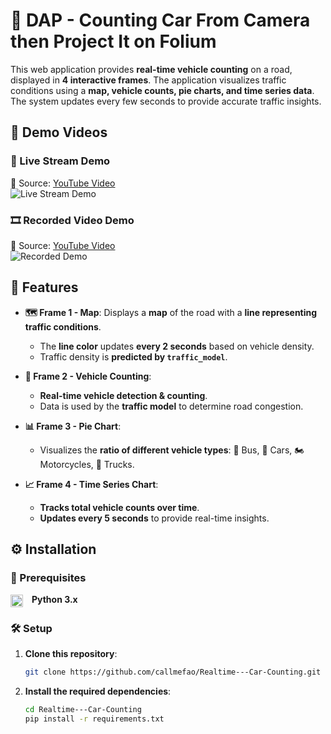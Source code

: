 # 🚗 DAP - Counting Car From Camera then Project It on Folium  

This web application provides **real-time vehicle counting** on a road, displayed in **4 interactive frames**. The application visualizes traffic conditions using a **map, vehicle counts, pie charts, and time series data**. The system updates every few seconds to provide accurate traffic insights.  

## 🎥 Demo Videos  

### 📡 Live Stream Demo  
🔗 Source: [YouTube Video](https://www.youtube.com/watch?v=FsL_KQz4gpw)  
![Live Stream Demo](demo/Youtube_livestream_video.gif)  

### 🎞 Recorded Video Demo  
🔗 Source: [YouTube Video](https://www.youtube.com/watch?v=wqctLW0Hb_0)  
![Recorded Demo](demo/Youtube_video.gif)  

## 🚀 Features  

- **🗺 Frame 1 - Map**: Displays a **map** of the road with a **line representing traffic conditions**.  
  - The **line color** updates **every 2 seconds** based on vehicle density.  
  - Traffic density is **predicted by `traffic_model`**.  

- **🚗 Frame 2 - Vehicle Counting**:  
  - **Real-time vehicle detection & counting**.  
  - Data is used by the **traffic model** to determine road congestion.  

- **📊 Frame 3 - Pie Chart**:  
  - Visualizes the **ratio of different vehicle types**: 🚌 Bus, 🚗 Cars, 🏍 Motorcycles, 🚚 Trucks.  

- **📈 Frame 4 - Time Series Chart**:  
  - **Tracks total vehicle counts over time**.  
  - **Updates every 5 seconds** to provide real-time insights.  

## ⚙ Installation  

### 📌 Prerequisites  

<p align="left">
  <img src="https://upload.wikimedia.org/wikipedia/commons/c/c3/Python-logo-notext.svg" alt="Python Logo" width="20" style="vertical-align: middle; margin-right: 10px;"/>
  <strong>Python 3.x</strong>
</p>

### 🛠 Setup  

1. **Clone this repository**:  

   ```bash
   git clone https://github.com/callmefao/Realtime---Car-Counting.git

2. **Install the required dependencies**:

    ```bash
    cd Realtime---Car-Counting
    pip install -r requirements.txt
